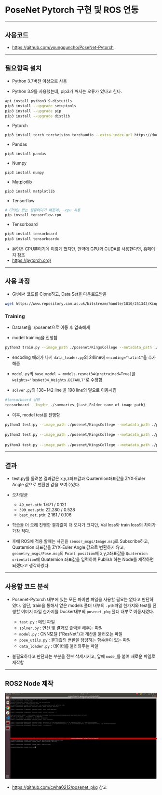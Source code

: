 # PoseNet Pytorch 구현 및 ROS 연동

---

## 사용코드

- https://github.com/youngguncho/PoseNet-Pytorch

---

## 필요항목 설치

- Python 3.7버전 이상으로 사용

- Python 3.9를 사용했는데, pip3가 깨지는 오류가 있다고 한다.

```bash
apt install python3.9-distutils
pip3 install --upgrade setuptools
pip3 install --upgrade pip
pip3 install --upgrade distlib
```

- Pytorch
```bash
pip3 install torch torchvision torchaudio --extra-index-url https://download.pytorch.org/whl/cpu
```

- Pandas
```bash
pip3 install pandas
```

- Numpy
```bash
pip3 install numpy
```

- Matplotlib
```bash
pip3 install matplotlib
```

- Tensorflow
```bash
# CPU만 있는 컴퓨터이기 때문에, -cpu 사용
pip install tensorflow-cpu
```

- Tensorboard
```bash
pip3 install tensorboard
pip3 install tensorboardx
```

- 본인은 CPU뿐이기에 이렇게 했지만, 만약에 GPU와 CUDA를 사용한다면, 홈페이지 참조
- https://pytorch.org/

---

## 사용 과정

- Git에서 코드를 Clone하고, Data Set을 다운로드받음
```bash
wget https://www.repository.cam.ac.uk/bitstream/handle/1810/251342/KingsCollege.zip?sequence=4&isAllowed=y
```

### Training

- Dataset을 ./posenet으로 이동 후 압축해제

- model training을 진행함

```bash
python3 train.py --image_path ./posenet/KingsCollege --metadata_path ./posenet/KingsCollege/dataset_train.txt
```

- encoding 에러가 나서 `data_loader.py`의 24line에 `encoding="latin1"`을 추가해줌

- `model.py`의 `base_model = models.resnet34(pretrained=True)`를 `weights='ResNet34_Weights.DEFAULT'`로 수정함

- `solver.py`의 138~142 line 을 198 line의 밑으로 이동시킴

```bash
#tensorboard 실행
tensorboard --logdir ./summaries_{Last Folder name of image path}
```

- 이후, model test를 진행함

```bash
python3 test.py --image_path ./posenet/KingsCollege --metadata_path ./posenet/KingsCollege/dataset_test.txt --test_model 49

python3 test.py --image_path ./posenet/KingsCollege --metadata_path ./posenet/KingsCollege/dataset_test.txt --test_model 399

python3 test.py --image_path ./posenet/KingsCollege --metadata_path ./posenet/KingsCollege/dataset_test.txt --test_model best
```


---

## 결과

- test.py를 돌려본 결과값은 x,y,z좌표값과 Quaternion좌표값을 ZYX-Euler Angle 값으로 변환한 값을 보여주었다.

- 오차평균
  - `49_net.pth`: 1.671 / 0.121
  - `399_net.pth`: 22.280 / 0.528
  - `best_net.pth`: 2.161 / 0.106

- 학습을 더 오래 진행한 결과값이 더 오차가 크지만, Val loss와 train loss의 차이가 가장 적다.

- 후에 ROS에 적용 할때는 사진을 `sensor_msgs/Image.msg`로 Subscribe하고, Quaternion 좌표값을 ZYX-Euler Angle 값으로 변환하지 않고, `geometry_msgs/Pose.msg`의 `Point position`에 x,y,z좌표값을 `Quaternion orientation`에 Quaternion 좌표값을 입력하여 Publish 하는 Node를 제작하면 되겠다고 생각하였다.

---

## 사용할 코드 분석

- Posenet-Pytorch 내부에 있는 모든 파이썬 파일을 사용할 필요는 없다고 판단하였다. 일단, train을 통해서 얻은 models 폴더 내부의 `.pth`파일 한가지와 test를 진행할 이미지 파일 한가지를 Docker내부의 `posenet_pkg` 폴더 내부로 이동시켰다.
  - `test.py` : 메인 파일
  - `solver.py` : 연산 및 결과값 출력을 해주는 파일
  - `model.py` : CNN모델 ("ResNet")과 계산을 불러오는 파일
  - `pose_utils.py` : 결과값의 변환을 담당하는 함수들이 있는 파일
  - `data_loader.py` : 데이터를 불러와주는 파일

- 불필요하다고 판단되는 부분을 전부 삭제시키고, 앞에 `node_`를 붙여 새로운 파일로 제작함

---

## ROS2 Node 제작

![스크린샷](/image/스크린샷.png)
- https://github.com/cwha0212/posenet_pkg 참고
